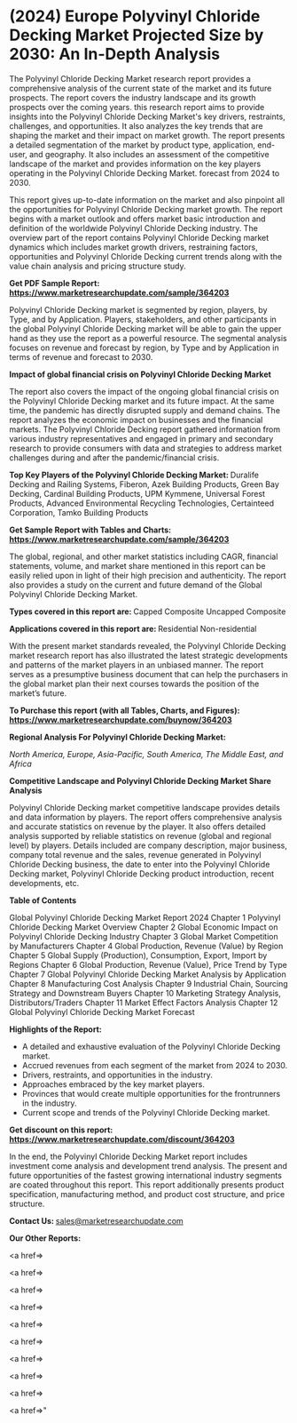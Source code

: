 # (2024) Europe Polyvinyl Chloride Decking Market Projected Size by 2030: An In-Depth Analysis

The Polyvinyl Chloride Decking Market research report provides a comprehensive analysis of the current state of the market and its future prospects. The report covers the industry landscape and its growth prospects over the coming years. this research report aims to provide insights into the Polyvinyl Chloride Decking Market's key drivers, restraints, challenges, and opportunities. It also analyzes the key trends that are shaping the market and their impact on market growth. The report presents a detailed segmentation of the market by product type, application, end-user, and geography. It also includes an assessment of the competitive landscape of the market and provides information on the key players operating in the Polyvinyl Chloride Decking Market. forecast from 2024 to 2030.

This report gives up-to-date information on the market and also pinpoint all the opportunities for Polyvinyl Chloride Decking market growth. The report begins with a market outlook and offers market basic introduction and definition of the worldwide Polyvinyl Chloride Decking industry. The overview part of the report contains Polyvinyl Chloride Decking market dynamics which includes market growth drivers, restraining factors, opportunities and Polyvinyl Chloride Decking current trends along with the value chain analysis and pricing structure study.

<strong><b>Get PDF Sample Report: <a href=https://www.marketresearchupdate.com/sample/364203>https://www.marketresearchupdate.com/sample/364203</a></b></strong>

Polyvinyl Chloride Decking market is segmented by region, players, by Type, and by Application. Players, stakeholders, and other participants in the global Polyvinyl Chloride Decking market will be able to gain the upper hand as they use the report as a powerful resource. The segmental analysis focuses on revenue and forecast by region, by Type and by Application in terms of revenue and forecast to 2030.

<strong><b>Impact of global financial crisis on Polyvinyl Chloride Decking Market</b></strong>

The report also covers the impact of the ongoing global financial crisis on the Polyvinyl Chloride Decking market and its future impact. At the same time, the pandemic has directly disrupted supply and demand chains. The report analyzes the economic impact on businesses and the financial markets. The Polyvinyl Chloride Decking report gathered information from various industry representatives and engaged in primary and secondary research to provide consumers with data and strategies to address market challenges during and after the pandemic/financial crisis.

<strong><b>Top Key Players of the Polyvinyl Chloride Decking Market:
</b></strong>Duralife Decking and Railing Systems, Fiberon, Azek Building Products, Green Bay Decking, Cardinal Building Products, UPM Kymmene, Universal Forest Products, Advanced Environmental Recycling Technologies, Certainteed Corporation, Tamko Building Products<strong><b>
</b></strong>

<strong><b>Get Sample Report with Tables and Charts: <a href=https://www.marketresearchupdate.com/sample/364203>https://www.marketresearchupdate.com/sample/364203</a></b></strong>

The global, regional, and other market statistics including CAGR, financial statements, volume, and market share mentioned in this report can be easily relied upon in light of their high precision and authenticity. The report also provides a study on the current and future demand of the Global Polyvinyl Chloride Decking Market.

<strong><b>Types covered in this report are:
</b></strong>Capped Composite
Uncapped Composite<strong><b>
</b></strong>

<strong><b>Applications covered in this report are:
</b></strong>Residential
Non-residential<strong><b>
</b></strong>

With the present market standards revealed, the Polyvinyl Chloride Decking market research report has also illustrated the latest strategic developments and patterns of the market players in an unbiased manner. The report serves as a presumptive business document that can help the purchasers in the global market plan their next courses towards the position of the market’s future.

<strong><b>To Purchase this report (with all Tables, Charts, and Figures): <a href=https://www.marketresearchupdate.com/buynow/364203>https://www.marketresearchupdate.com/buynow/364203</a></b></strong>

<strong><b>Regional Analysis For Polyvinyl Chloride Decking Market:</b></strong>

<em><i>North America, Europe, Asia-Pacific, South America, The Middle East, and Africa</i></em>

<strong><b>Competitive Landscape and Polyvinyl Chloride Decking Market Share Analysis</b></strong>

Polyvinyl Chloride Decking market competitive landscape provides details and data information by players. The report offers comprehensive analysis and accurate statistics on revenue by the player. It also offers detailed analysis supported by reliable statistics on revenue (global and regional level) by players. Details included are company description, major business, company total revenue and the sales, revenue generated in Polyvinyl Chloride Decking business, the date to enter into the Polyvinyl Chloride Decking market, Polyvinyl Chloride Decking product introduction, recent developments, etc.

<strong><b>Table of Contents</b></strong>

Global Polyvinyl Chloride Decking Market Report 2024
Chapter 1 Polyvinyl Chloride Decking Market Overview
Chapter 2 Global Economic Impact on Polyvinyl Chloride Decking Industry
Chapter 3 Global Market Competition by Manufacturers
Chapter 4 Global Production, Revenue (Value) by Region
Chapter 5 Global Supply (Production), Consumption, Export, Import by Regions
Chapter 6 Global Production, Revenue (Value), Price Trend by Type
Chapter 7 Global Polyvinyl Chloride Decking Market Analysis by Application
Chapter 8 Manufacturing Cost Analysis
Chapter 9 Industrial Chain, Sourcing Strategy and Downstream Buyers
Chapter 10 Marketing Strategy Analysis, Distributors/Traders
Chapter 11 Market Effect Factors Analysis
Chapter 12 Global Polyvinyl Chloride Decking Market Forecast

<strong><b>Highlights of the Report:</b></strong>

- A detailed and exhaustive evaluation of the Polyvinyl Chloride Decking market.
- Accrued revenues from each segment of the market from 2024 to 2030.
- Drivers, restraints, and opportunities in the industry.
- Approaches embraced by the key market players.
- Provinces that would create multiple opportunities for the frontrunners in the industry.
- Current scope and trends of the Polyvinyl Chloride Decking market.

<strong><b>Get discount on this report: <a href=https://www.marketresearchupdate.com/discount/364203>https://www.marketresearchupdate.com/discount/364203</a></b></strong>

In the end, the Polyvinyl Chloride Decking Market report includes investment come analysis and development trend analysis. The present and future opportunities of the fastest growing international industry segments are coated throughout this report. This report additionally presents product specification, manufacturing method, and product cost structure, and price structure.

<strong><b>Contact Us:
</b></strong>sales@marketresearchupdate.com

<strong>Our Other Reports:</strong>

<a href=></a>

<a href=></a>

<a href=></a>

<a href=></a>

<a href=></a>

<a href=></a>

<a href=></a>

<a href=></a>

<a href=></a>

<a href=></a>"
